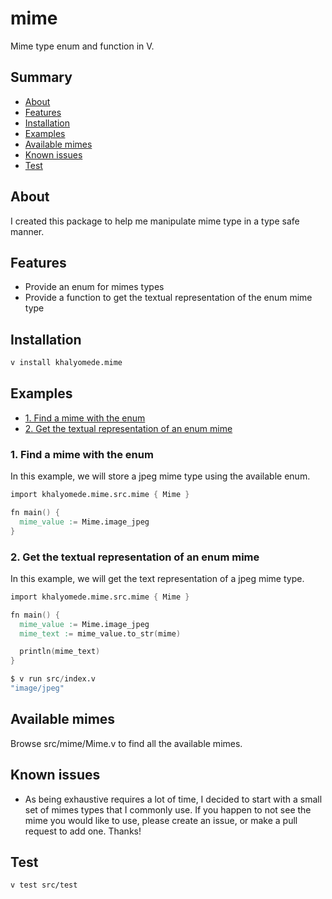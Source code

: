# mime

Mime type enum and function in V.

## Summary

- [About](#about)
- [Features](#features)
- [Installation](#installation)
- [Examples](#examples)
- [Available mimes](#available-mimes)
- [Known issues](#known-issues)
- [Test](#test)

## About

I created this package to help me manipulate mime type in a type safe manner.

## Features

- Provide an enum for mimes types
- Provide a function to get the textual representation of the enum mime type

## Installation

```v
v install khalyomede.mime
```

## Examples

- [1. Find a mime with the enum](#1-find-a-mime-with-the-enum)
- [2. Get the textual representation of an enum mime](#2-get-the-textual-representation-of-an-enum-mime)

### 1. Find a mime with the enum

In this example, we will store a jpeg mime type using the available enum.

```v
import khalyomede.mime.src.mime { Mime }

fn main() {
  mime_value := Mime.image_jpeg
}
```

### 2. Get the textual representation of an enum mime

In this example, we will get the text representation of a jpeg mime type.

```v
import khalyomede.mime.src.mime { Mime }

fn main() {
  mime_value := Mime.image_jpeg
  mime_text := mime_value.to_str(mime)

  println(mime_text)
}
```

```v
$ v run src/index.v
"image/jpeg"
```

## Available mimes

Browse src/mime/Mime.v to find all the available mimes.

## Known issues

- As being exhaustive requires a lot of time, I decided to start with a small set of mimes types that I commonly use. If you happen to not see the mime you would like to use, please create an issue, or make a pull request to add one. Thanks!

## Test

```
v test src/test
```
